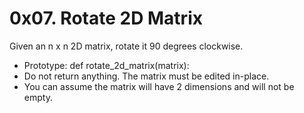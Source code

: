 # 0x07. Rotate 2D Matrix
Given an n x n 2D matrix, rotate it 90 degrees clockwise.
* Prototype: def rotate_2d_matrix(matrix):
* Do not return anything. The matrix must be edited in-place.
* You can assume the matrix will have 2 dimensions and will not be empty.
